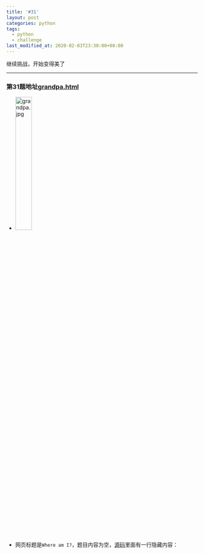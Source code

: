 ```yaml
---
title: '#31'
layout: post
categories: python
tags:
  - python
  - challenge
last_modified_at: 2020-02-03T23:30:00+08:00
---
```


继续挑战，开始变得美了

---
### 第31题地址[grandpa.html](http://www.pythonchallenge.com/pc/ring/grandpa.html)
* <img src="http://repeat:switch@www.pythonchallenge.com/pc/ring/grandpa.jpg" alt="grandpa.jpg" width="30%" height="30%">
* 网页标题是`Where am I?`，题目内容为空，[源码](view-source:http://www.pythonchallenge.com/pc/ring/grandpa.html)里面有一行隐藏内容：
> <!-- short break, this ***REALLY*** has nothing to do with Python --\>

标题问在哪，图片有个链接[grandpa.html](http://www.pythonchallenge.com/pc/rock/grandpa.html)，提示要密码，密码提示是`island : country`。很明显了，要找出图片是哪个国家的哪个岛，我们用`Google`的搜图：


```python
from io import BytesIO
import requests

with requests.Session() as sess:
    sess.auth = ('repeat', 'switch')
    response = sess.get('http://www.pythonchallenge.com/pc/ring/grandpa.jpg').content
    data = requests.urllib3.encode_multipart_formdata({
        'encoded_image': (None, response)
    })
    header = {'Content-Type': data[1]}
    search_image = sess.post('https://www.google.com/searchbyimage/upload', data=data[0],
                             headers=header, allow_redirects=False)
    print(search_image.headers)
```

    {'Location': 'https://www.google.com/search?tbs=sbi:AMhZZisp2a0LMhliMh47qE2wSFpJ3IbHE3Sm5U8XmVp6FOBfKy0ZymDGthiIjhCsCRRHuNwF2fLyA1Zj6psMCCLNJaCUDCeDI-lBJwZAtPlNJxK89uYEIM3C0fUshJBkMd5hCuCplOVImxTnCsxctt4A1e-PDLY1JlxN4uPhuqCuhUplUHZlAKh7AbJh0vhCg4C0LHxPwWIX754PVr6J9iv0u94CSG2DGHmhHRb4yx1M0w8SBkLb9fj4HJ4YmZzQZInctinkikuk54qqF1xiyFjJ8fRZgU6YgAnXz1DUzdHWtNKoC5DEHCXuKrIyJ3Im9h2EaVxvV6Si', 'Cache-Control': 'public, max-age=21600', 'Date': 'Mon, 03 Feb 2020 15:36:15 GMT', 'Expires': 'Mon, 03 Feb 2020 21:36:15 GMT', 'Content-Type': 'text/html; charset=UTF-8', 'X-Content-Type-Options': 'nosniff', 'Server': 'quimby_frontend', 'Content-Length': '567', 'X-XSS-Protection': '0', 'X-Frame-Options': 'SAMEORIGIN', 'Alt-Svc': 'quic=":443"; ma=2592000; v="46,43",h3-Q050=":443"; ma=2592000,h3-Q049=":443"; ma=2592000,h3-Q048=":443"; ma=2592000,h3-Q046=":443"; ma=2592000,h3-Q043=":443"; ma=2592000'}


打开搜索结果可以看到图片所在地为`Koh Samui`，位于泰国：
> 阁沙梅岛（泰语：เกาะสมุย），一译苏美岛、苏梅岛，是泰国的一个岛屿，在行政区划上属于素叻他尼府阁沙梅县。<br>
> 该岛是泰国第三大岛屿，仅次布吉岛和阁昌岛（象岛）。位于首都曼谷南方约560公里处，长21公里，宽25公里，总面积228.7平方公里，人口约50,000人（2008年）。当地人民以务农为主，其中椰子的生产是重要经济来源，岛上的椰树随处可见，所以此岛又被称为“椰子岛”；近年亦发展为泰国受欢迎的旅游点之一。
> ###### From [wikipedia.org](https://zh.wikipedia.org/wiki/%E9%98%81%E6%B2%99%E6%A2%85%E5%B2%9B_(%E7%B4%A0%E5%8F%BB%E4%BB%96%E5%B0%BC%E5%BA%9C))

打开链接[grandpa.html](http://www.pythonchallenge.com/pc/rock/grandpa.html)，输入用户名`kohsamui`，密码`thailand`，来到了新的页面：
* <img src="http://kohsamui:thailand@www.pythonchallenge.com/pc/rock/mandelbrot.gif" alt="mandelbrot.gif" width="30%" height="30%">
* 网页标题是`UFOs ?`，题目内容为`That was too easy. You are still on 31...`，[源码](view-source:http://www.pythonchallenge.com/pc/rock/grandpa.html)里面没有隐藏内容，但在<img\>标签里面放了两个奇怪的标签：
> <window left="0.34" top="0.57" width="0.036" height="0.027"/\><br><option iterations="128"/\>

看来这里才是这题的重头戏。<br>
图片长得挺好看的，一看图片名叫`mandelbrot.gif`，原来是一种著名的分形结构：
> 曼德博集合（Mandelbrot set，或译为曼德布洛特复数集合）是一种在复平面上组成分形的点的集合，以数学家本华·曼德博的名字命名。曼德博集合与朱利亚集合有些相似的地方，例如使用相同的复二次多项式来进行迭代。
>
> 曼德博集合可以用复二次多项式来定义：<br>
> $$f_{c}(z)=z^{2}+c$$<br>
> 其中 `c` 是一个复数参数。<br>
> 从 $$z = 0$$ 开始对 $$f_c(z)$$ 进行迭代：<br>
> $$z_{n+1} = z_n^2 + c, n=0,1,2,...$$<br>
> $$z_0 = 0$$<br>
> $$z_1 = z_0^2 + c = c$$<br>
> $$z_2 = z_1^2 + c = c^2 + c$$<br>
> 每次迭代的值依序如以下序列所示：<br>
> $$(0, f_c(0), f_c(f_c(0)), f_c(f_c(f_c(0))), \ldots)$$<br>
> 不同的参数 `c` 可能使序列的绝对值逐渐发散到无限大，也可能收敛在有限的区域内。<br>
> 曼德博集合 `M` 就是使序列不延伸至无限大的所有复数 `c` 的集合。
>
> 曼德博集合一般用计算机程序计算。对于大多数的分形软件，例如Ultra fractal，内部已经有了比较成熟的例子。下面的程序是一段伪代码，表达了曼德博集合的计算思路。<br>
> ```vb
For Each c in Complex
 repeats = 0
 z = 0
 Do
  z = z^2 + c
  repeats = repeats + 1
 Loop until abs(z) > EscapeRadius or repeats > MaxRepeats '根据定理三，EscapeRadius可设置为2。
 If repeats > MaxRepeats Then
  Draw c,Black                                            '如果迭代次数超过MaxRepeats，就将c认定为属于曼德博集合，并设置为黑色。
 Else
  Draw c,color(z,c,repeats)                               'colo函数用来决定颜色。
 End If
Next
```
> ###### From [wikipedia.org](https://zh.wikipedia.org/wiki/%E6%9B%BC%E5%BE%B7%E5%8D%9A%E9%9B%86%E5%90%88)

根据伪代码，对于每一个`c`都要画上不同的颜色，这个`c`应该是通过像素坐标来生成的复数，`x` `y`坐标分别对应实部和虚部；而画的这个颜色就是根据迭代使得模长超过<b>2</b>的次数决定的。<br>
显然源码中的奇怪标签就是生成这张曼德博图的参数。`window`里的`left` `top` `width` `height`是将`x` `y`坐标转化成复数`c`的，而`iterations`是指求颜色时最大的迭代次数。<br>
现在让我们来生成一个：


```python
from itertools import product
from PIL import Image

def mandelbrot(size, left, top, width, height, max_iter) -> Image:
    img = Image.new('L', size)
    img_data = img.load()
    for x, y in product(range(img.width), range(img.height)):
        c = complex(left + x * width / img.width, top + y * height / img.height)
        z = 0
        for i in range(max_iter):
            z = z * z + c
            if abs(z) > 2:
                break
        img_data[x, y] = i
    return img

mandelbrot((640, 480), 0.34, 0.57, 0.036, 0.027, 128)
```




![png]({{site.baseurl}}/images/31_grandpa_files/31_grandpa_7_0.png)



啊，跟题目原图长得非常得像，需要翻转一下。同时我们将图像差别记录下来：


```python
from io import BytesIO
import requests
from PIL import Image

with requests.Session() as sess:
    sess.auth = ('kohsamui', 'thailand')
    response = sess.get('http://www.pythonchallenge.com/pc/rock/mandelbrot.gif').content
    img = Image.open(BytesIO(response))

left, top, width, height = 0.34, 0.57, 0.036, 0.027
iterations = 128
img_new = mandelbrot(img.size, left, top, width, height, iterations).transpose(Image.FLIP_TOP_BOTTOM)
diff = [(a, b) for a, b in zip(img.getdata(), img_new.getdata()) if a != b]
print('count:', len(diff))
print(diff[:20])
```

    count: 1679
    [(43, 59), (48, 64), (44, 60), (40, 56), (45, 61), (36, 52), (67, 51), (39, 55), (84, 68), (70, 86), (83, 67), (37, 53), (71, 55), (40, 56), (49, 65), (51, 67), (36, 52), (48, 64), (69, 85), (36, 52)]


看上去也很有规律，都是相差**16**。<br>
先用上一题的质因数分解看看：


```python
def prime_factor(n: int) -> tuple:
    factors = []
    while n > 1:
        for i in range(2, n // 2 + 1):
            if n % i == 0:
                factors.append(i)
                n //= i
                break
        else:
            factors.append(n)
            break
    return tuple(factors)

print(prime_factor(len(diff)))
```

    (23, 73)


也是唯一的分解方式：$$1679=23\times73$$，所以图像大小为`(23, 73)`，差值用二值化表示出来：


```python
from PIL import Image

img_diff = Image.new('L', prime_factor(len(diff)))
img_diff.putdata([(print(f'abs({a} - {b}) != 16!!!') if abs(a - b) != 16
                   else bool(a > b)) for a, b in diff], 256)
img_diff
```




![png]({{site.baseurl}}/images/31_grandpa_files/31_grandpa_13_0.png)



图片非常小，不过我们隐约看到有一个小人和一些象形图案，联系标题`UFOs ?`可以知道，这是人类向宇宙发射的代表人类文明的著名信息：
> 阿雷西博信息（Arecibo Message），是于1974年11月16日以距离地球25,000光年的球状星团M13为目标，发送的无线电信息。该信息共有1,679个二进制数字(ASCII)，而且1,679这个数字只能由两个质数相乘，因此只能把信息拆成73条横列及23条直行，这是假设该信息的读者会先将它排成一个长方形。如果把它排成23条横列，它会变成白色噪声，相反如果把它排成73条横列，便可排出图中的一幅信息。
> From [wikipedia.org](https://zh.wikipedia.org/wiki/%E9%98%BF%E9%9B%B7%E8%A5%BF%E5%8D%9A%E4%BF%A1%E6%81%AF)

把地址改为[arecibo.html](http://www.pythonchallenge.com/pc/rock/arecibo.html)，来到了下一题。

### 总结：这一题需要有将数学表达（或伪代码）转化为实际代码的能力。顺便玩了下`Google API`的调用。
###### 本题代码地址[31_grandpa.ipynb](https://github.com/StevenPZChan/pythonchallenge/blob/notebook/nbfiles/31_grandpa.ipynb)
